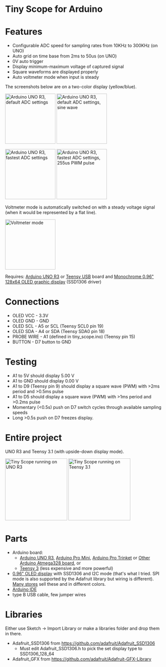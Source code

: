 Tiny Scope for Arduino
======================

Features
========
- Configurable ADC speed for sampling rates from 10KHz to 300KHz (on UNO)
- Auto grid on time base from 2ms to 50us (on UNO)
- 0V auto trigger
- Display minimum-maximum voltage of captured signal
- Square waveforms are displayed properly
- Auto voltmeter mode when input is steady

The screenshots below are on a two-color display (yellow/blue).

<img src="http://www.wotevah.com/tiny_scope/images/arduino_default_splash.jpg" 
     width="162" alt="Arduino UNO R3, default ADC settings">
<img src="http://www.wotevah.com/tiny_scope/images/arduino_default_scope.jpg" 
     width="162" alt="Arduino UNO R3, default ADC settings, sine wave">

<img src="http://www.wotevah.com/tiny_scope/images/arduino_fast_splash.jpg" 
     width="162" alt="Arduino UNO R3, fastest ADC settings">
<img src="http://www.wotevah.com/tiny_scope/images/arduino_fast_scope.jpg" 
     width="162" alt="Arduino UNO R3, fastest ADC settings, 255us PWM pulse">

Voltmeter mode is automatically switched on with a steady voltage signal (when it would be represented by a flat line).

<img src="http://wotevah.com/tiny_scope/images/voltmeter_3.jpg" 
     width="162" alt="Voltmeter mode">

Requires: <a href="http://arduino.cc/en/Main/ArduinoBoardUno">Arduino UNO R3</a> or <a href="http://www.pjrc.com/teensy/index.html">Teensy USB</a> board
and <a href="http://www.adafruit.com/products/326">Monochrome 0.96" 128x64 OLED graphic display</a> (SSD1306 driver)

Connections
===========
- OLED VCC   - 3.3V
- OLED GND   - GND
- OLED SCL   - A5 or SCL (Teensy SCL0 pin 19)
- OLED SDA   - A4 or SDA (Teensy SDA0 pin 18)
- PROBE WIRE - A1 (defined in tiny_scope.ino) (Teensy pin 15)
- BUTTON     - D7 button to GND

Testing
=======
- A1 to 5V should display 5.00 V
- A1 to GND should display 0.00 V
- A1 to D9 (Teensy pin 9) should display a square wave (PWM) with >2ms period and >0.5ms pulse
- A1 to D5 should display a square wave (PWM) with >1ms period and >0.2ms pulse
- Momentary (<0.5s) push on D7 switch cycles through available sampling speeds
- Long >0.5s push on D7 freezes display.

Entire project
==============

UNO R3 and Teensy 3.1 (with upside-down display mode).

<img src="http://www.wotevah.com/tiny_scope/images/tiny_scope_on_arduino.jpg" alt="Tiny Scope running on UNO R3" width="200">
<img src="http://www.wotevah.com/tiny_scope/images/tiny_scope_on_teensy31.jpg" alt="Tiny Scope running on Teensy 3.1" width="200">

Parts
=====
- Arduino board:
  - <a href="https://www.sparkfun.com/products/11021">Arduino UNO R3</a>, 
    <a href="https://www.sparkfun.com/products/11113">Arduino Pro Mini</a>,
    <a href="https://www.adafruit.com/products/2000">Arduino Pro Trinket</a> or
    <a href="http://www.adafruit.com/category/17?&main_page=index&cPath=17">Other Arduino Atmega328 board</a>,
    or 
  - <a href="http://www.pjrc.com/teensy/index.html">Teensy 3</a> (less expensive and more powerful)
- <a href="http://www.amazon.com/Yellow-Serial-128X64-Display-Arduino/dp/B00O2LLT30">0.96" OLED display</a> with SSD1306 and I2C mode (that's what I tried. SPI mode is also supported by the Adafruit library but wiring is different). <a href="http://www.adafruit.com/products/938">Many stores</a> sell these and in different colors.
- <a href="http://arduino.cc/en/Main/Software">Arduino IDE</a>
- type B USB cable, few jumper wires

Libraries
=========
Either use Sketch -> Import Library or make a libraries folder and drop them in there.
- Adafruit_SSD1306 from https://github.com/adafruit/Adafruit_SSD1306
  - Must edit Adafruit_SSD1306.h to pick the set display type to SSD1306_128_64
- Adafruit_GFX from https://github.com/adafruit/Adafruit-GFX-Library

